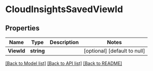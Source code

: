 # CloudInsightsSavedViewId

## Properties
Name | Type | Description | Notes
------------ | ------------- | ------------- | -------------
**ViewId** | **string** |  | [optional] [default to null]

[[Back to Model list]](../README.md#documentation-for-models) [[Back to API list]](../README.md#documentation-for-api-endpoints) [[Back to README]](../README.md)


